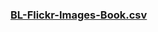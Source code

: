 ### [BL-Flickr-Images-Book.csv](https://github.com/realpython/python-data-cleaning/blob/master/Datasets/BL-Flickr-Images-Book.csv)
